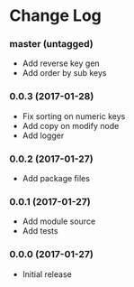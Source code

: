 Change Log
==========

### master (untagged)

* Add reverse key gen
* Add order by sub keys

### 0.0.3 (2017-01-28)

* Fix sorting on numeric keys
* Add copy on modify node
* Add logger

### 0.0.2 (2017-01-27)

* Add package files

### 0.0.1 (2017-01-27)

* Add module source
* Add tests

### 0.0.0 (2017-01-27)

* Initial release
